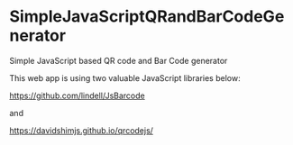 # SimpleJavaScriptQRandBarCodeGenerator
Simple JavaScript based QR code and Bar Code generator

This web app is using two valuable JavaScript libraries below:

https://github.com/lindell/JsBarcode

and 

https://davidshimjs.github.io/qrcodejs/
